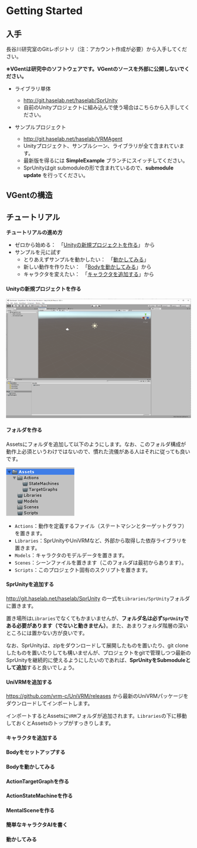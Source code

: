 # Getting Started



## 入手

長谷川研究室のGitレポジトリ（注：アカウント作成が必要）から入手してください。

**※VGentは研究中のソフトウェアです。VGentのソースを外部に公開しないでください。**

- ライブラリ単体
  - http://git.haselab.net/haselab/SprUnity
  - 自前のUnityプロジェクトに組み込んで使う場合はこちらから入手してください。

- サンプルプロジェクト
  - http://git.haselab.net/haselab/VRMAgent 
  - Unityプロジェクト、サンプルシーン、ライブラリが全て含まれています。
  - 最新版を得るには **SimpleExample** ブランチにスイッチしてください。
  - SprUnityはgit submoduleの形で含まれているので、**submodule update** を行ってください。



## VGentの構造





## チュートリアル

**チュートリアルの進め方**

- ゼロから始める：　「[Unityの新規プロジェクトを作る](#Unityの新規プロジェクトを作る)」 から
- サンプルを元に試す
  - とりあえずサンプルを動かしたい：　「[動かしてみる](#動かしてみる)」
  - 新しい動作を作りたい：　「[Bodyを動かしてみる](#Bodyを動かしてみる)」から
  - キャラクタを変えたい：　「[キャラクタを追加する](#キャラクタを追加する)」から



#### Unityの新規プロジェクトを作る

![1572961174595](images/00_getstarted/1572961174595.png)



#### フォルダを作る

Assetsにフォルダを追加して以下のようにします。なお、このフォルダ構成が動作上必須というわけではないので、慣れた流儀がある人はそれに従っても良いです。

![1572961331201](images/00_getstarted/1572961331201.png)

- `Actions`：動作を定義するファイル（ステートマシンとターゲットグラフ）を置きます。
- `Libraries`：SprUnityやUniVRMなど、外部から取得した依存ライブラリを置きます。
- `Models`：キャラクタのモデルデータを置きます。
- `Scenes`：シーンファイルを置きます（このフォルダは最初からあります）。
- `Scripts`：このプロジェクト固有のスクリプトを置きます。



#### SprUnityを追加する

http://git.haselab.net/haselab/SprUnity の一式を`Libraries/SprUnity`フォルダに置きます。

置き場所は`Libraries`でなくてもかまいませんが、**フォルダ名は必ず`SprUnity`である必要があります（でないと動きません）**。また、あまりフォルダ階層の深いところには置かない方が良いです。

なお、SprUnityは、zipをダウンロードして展開したものを置いたり、git cloneしたものを置いたりしても構いませんが、プロジェクトをgitで管理しつつ最新のSprUnityを継続的に使えるようにしたいのであれば、**SprUnityをSubmoduleとして追加**すると良いでしょう。



#### UniVRMを追加する

 https://github.com/vrm-c/UniVRM/releases から最新のUniVRMパッケージをダウンロードしてインポートします。

インポートするとAssetsに`VRM`フォルダが追加されます。`Libraries`の下に移動しておくとAssetsのトップがすっきりします。



#### キャラクタを追加する





#### Bodyをセットアップする

#### Bodyを動かしてみる

#### ActionTargetGraphを作る

#### ActionStateMachineを作る

#### MentalSceneを作る

#### 簡単なキャラクタAIを書く

#### 動かしてみる